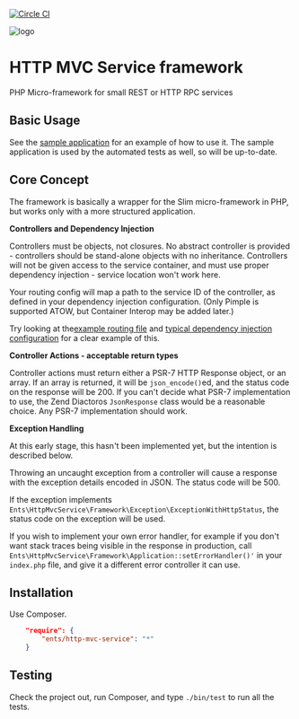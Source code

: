 [![Circle CI](https://circleci.com/gh/anobii/http-mvc-service.svg?style=svg)](https://circleci.com/gh/anobii/http-mvc-service)

![logo](http://northcyprusfreepress.com/wp-content/uploads/2014/09/sainsburys-entertainment.png)

HTTP MVC Service framework
==========================

PHP Micro-framework for small REST or HTTP RPC services

Basic Usage
-----------

See the [sample application](https://github.com/anobii/http-mvc-service/tree/master/src-dev/sample-application) for an
example of how to use it.  The sample application is used by the automated tests as well, so will be up-to-date.

Core Concept
------------

The framework is basically a wrapper for the Slim micro-framework in PHP, but works only with a more structured
application.

**Controllers and Dependency Injection**

Controllers must be objects, not closures.  No abstract controller is provided - controllers should be stand-alone
objects with no inheritance.  Controllers will not be given access to the service container, and must use proper
dependency injection - service location won't work here.

Your routing config will map a path to the service ID of the controller, as defined in your dependency injection
configuration.  (Only Pimple is supported ATOW, but Container Interop may be added later.)

Try looking at the[example routing file](https://github.com/anobii/http-mvc-service/blob/master/src-dev/sample-application/config/routing.php)
and [typical dependency injection configuration](https://github.com/anobii/http-mvc-service/blob/master/src-dev/sample-application/src/Ents/HttpMvcService/Dev/DiServiceProvider.php)
for a clear example of this.

**Controller Actions - acceptable return types**

Controller actions must return either a PSR-7 HTTP Response object, or an array.  If an array is returned, it will be
```json_encode()```ed, and the status code on the response will be 200.  If you can't decide what PSR-7 implementation
to use, the Zend Diactoros ```JsonResponse``` class would be a reasonable choice.  Any PSR-7 implementation should work.

**Exception Handling**

At this early stage, this hasn't been implemented yet, but the intention is described below.

Throwing an uncaught exception from a controller will cause a response with the exception details encoded in JSON.  The
status code will be 500.

If the exception implements ```Ents\HttpMvcService\Framework\Exception\ExceptionWithHttpStatus```, the status code on
the exception will be used.

If you wish to implement your own error handler, for example if you don't want stack traces being visible in the
response in production, call ```Ents\HttpMvcService\Framework\Application::setErrorHandler()'``` in your ```index.php```
file, and give it a different error controller it can use.

Installation
------------

Use Composer.

```json
    "require": {
        "ents/http-mvc-service": "*"
    }
```

Testing
-------

Check the project out, run Composer, and type ```./bin/test``` to run all the tests.
